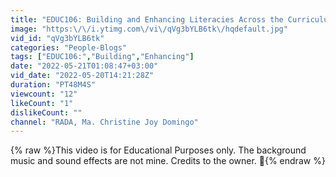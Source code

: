 ```yaml
---
title: "EDUC106: Building and Enhancing Literacies Across the Curriculum🎓"
image: "https:\/\/i.ytimg.com\/vi\/qVg3bYLB6tk\/hqdefault.jpg"
vid_id: "qVg3bYLB6tk"
categories: "People-Blogs"
tags: ["EDUC106:","Building","Enhancing"]
date: "2022-05-21T01:08:47+03:00"
vid_date: "2022-05-20T14:21:28Z"
duration: "PT48M4S"
viewcount: "12"
likeCount: "1"
dislikeCount: ""
channel: "RADA, Ma. Christine Joy Domingo"
---
```

{% raw %}This video is for Educational Purposes only. The background music and sound effects are not mine. Credits to the owner. 💙{% endraw %}
